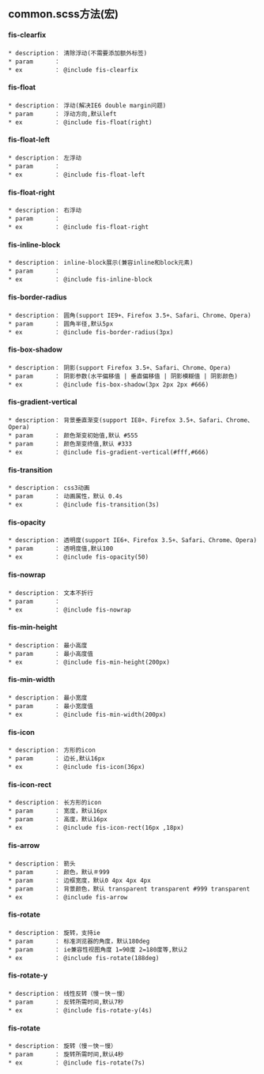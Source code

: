## common.scss方法(宏)

#### fis-clearfix
    * description： 清除浮动(不需要添加额外标签)
    * param      ： 
    * ex         ： @include fis-clearfix
    
#### fis-float
    * description： 浮动(解决IE6 double margin问题)
    * param      ： 浮动方向,默认left
    * ex         ： @include fis-float(right)
#### fis-float-left
    * description： 左浮动
    * param      ： 
    * ex         ： @include fis-float-left
#### fis-float-right
    * description： 右浮动
    * param      ： 
    * ex         ： @include fis-float-right
#### fis-inline-block
    * description： inline-block展示(兼容inline和block元素)
    * param      ： 
    * ex         ： @include fis-inline-block
#### fis-border-radius
    * description： 圆角(support IE9+、Firefox 3.5+、Safari、Chrome、Opera)
    * param      ： 圆角半径,默认5px
    * ex         ： @include fis-border-radius(3px)
#### fis-box-shadow
    * description： 阴影(support Firefox 3.5+、Safari、Chrome、Opera)
    * param      ： 阴影参数(水平偏移值 | 垂直偏移值 | 阴影模糊值 | 阴影颜色)
    * ex         ： @include fis-box-shadow(3px 2px 2px #666)
#### fis-gradient-vertical
    * description： 背景垂直渐变(support IE8+、Firefox 3.5+、Safari、Chrome、Opera)
    * param      ： 颜色渐变初始值,默认 #555
    * param      ： 颜色渐变终值,默认 #333
    * ex         ： @include fis-gradient-vertical(#fff,#666)
#### fis-transition
    * description： css3动画
    * param      ： 动画属性，默认 0.4s
    * ex         ： @include fis-transition(3s)
#### fis-opacity
    * description： 透明度(support IE6+、Firefox 3.5+、Safari、Chrome、Opera)
    * param      ： 透明度值,默认100
    * ex         ： @include fis-opacity(50)
#### fis-nowrap
    * description： 文本不折行
    * param      ： 
    * ex         ： @include fis-nowrap
#### fis-min-height
    * description： 最小高度
    * param      ： 最小高度值
    * ex         ： @include fis-min-height(200px)
#### fis-min-width
    * description： 最小宽度
    * param      ： 最小宽度值
    * ex         ： @include fis-min-width(200px)
#### fis-icon
    * description： 方形的icon
    * param      ： 边长,默认16px
    * ex         ： @include fis-icon(36px)
#### fis-icon-rect
    * description： 长方形的icon
    * param      ： 宽度，默认16px
    * param      ： 高度，默认16px
    * ex         ： @include fis-icon-rect(16px ,18px)
#### fis-arrow
    * description： 箭头
    * param      ： 颜色，默认＃999
    * param      ： 边框宽度，默认0 4px 4px 4px 
    * param      ： 背景颜色，默认 transparent transparent #999 transparent
    * ex         ： @include fis-arrow
#### fis-rotate
    * description： 旋转，支持ie
    * param      ： 标准浏览器的角度，默认180deg
    * param      ： ie兼容性视图角度 1=90度 2=180度等,默认2
    * ex         ： @include fis-rotate(188deg)
#### fis-rotate-y
    * description： 线性反转（慢－快－慢）
    * param      ： 反转所需时间,默认7秒
    * ex         ： @include fis-rotate-y(4s)
#### fis-rotate
    * description： 旋转（慢－快－慢）
    * param      ： 旋转所需时间,默认4秒
    * ex         ： @include fis-rotate(7s)